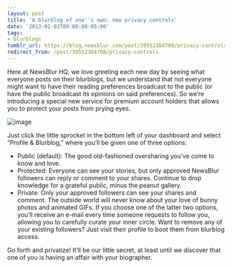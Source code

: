 ```yaml
---
layout: post
title: 'A blurblog of one''s own: new privacy controls'
date: '2013-01-03T00:00:00-05:00'
tags:
- blurblogs
tumblr_url: https://blog.newsblur.com/post/39552384708/privacy-controls
redirect_from: /post/39552384708/privacy-controls
---
```

Here at NewsBlur HQ, we love greeting each new day by seeing what everyone posts on their blurblogs, but we understand that not everyone might want to have their reading preferences broadcast to the public (or have the public broadcast its opinions on said preferences). So we’re introducing a special new service for premium account holders that allows you to protect your posts from prying eyes.

![image](http://static.newsblur.com.s3.amazonaws.com/blog/Screen%20Shot%202012-12-17%20at%20Dec%2017%2012.17.51%20PM.png)

Just click the little sprocket in the bottom left of your dashboard and select “Profile & Blurblog,” where you’ll be given one of three options:

- Public (default): The good old-fashioned oversharing you’ve come to know and love.
- Protected: Everyone can see your stories, but only approved NewsBlur followers can reply or comment to your shares. Continue to drop knowledge for a grateful public, minus the peanut gallery.
- Private: Only your approved followers can see your shares and comment. The outside world will never know about your love of bunny photos and animated GIFs. If you choose one of the latter two options, you’ll receive an e-mail every time someone requests to follow you, allowing you to carefully curate your inner circle. Want to remove any of your existing followers? Just visit their profile to boot them from blurblog access.

Go forth and privatize! It’ll be our little secret, at least until we discover that one of you is having an affair with your biographer.

